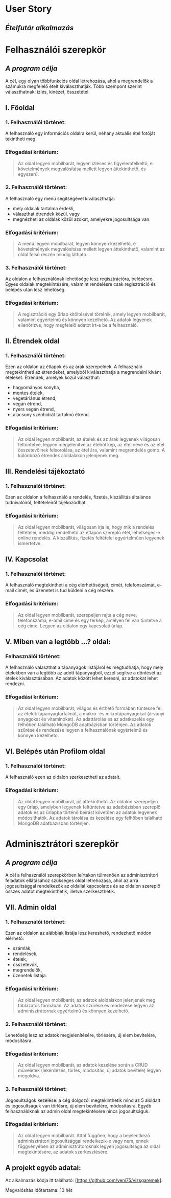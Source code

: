 # User Story 
## _Ételfutár alkalmazás_


# Felhasználói szerepkör

## _A program célja_
A cél, egy olyan többfunkciós oldal létrehozása, ahol a megrendelők a számukra megfelelő ételt kiválaszthatják. Több szempont szerint választhatnak: ízlés,  kinézet, összetétel.

## I. Főoldal

### 1. Felhasználói történet:
A felhasználó egy információs oldalra kerül, néhány aktuális étel fotóját tekintheti meg.
 
### Elfogadási kritérium:
 > Az oldal legyen mobilbarát, legyen ízléses és figyelemfelkeltő, e követelmények megvalósítása mellett legyen áttekinthető, és egyszerű.

 ### 2. Felhasználói történet:
A felhasználó egy menü segítségével kiválaszthatja:

- mely oldalak tartalma érdekli,
- választhat étrendek közül, vagy
- megnézheti az oldalak közül azokat, amelyekre jogosultsága van.

  
### Elfogadási kritérium:
 > A menü legyen mobilbarát, legyen könnyen kezelhető, e követelmények megvalósítása mellett legyen áttekinthető, valamint az oldal felső részén mindig látható.

 ### 3. Felhasználói történet:

 Az oldalon a felhasználónak lehetősége lesz regisztrációra, belépésre. Egyes oldalak megtekintésére, valamint rendelésre csak regisztráció és belépés után lesz lehetőség.
 
 
### Elfogadási kritérium:
 > A regisztráció egy űrlap kitöltésével történik, amely legyen mobilbarát, valamint egyértelmű és könnyen kezelhető.  Az adatok legyenek ellenőrizve, hogy megfelelő adatot irt-e be a felhasználó.

## II. Étrendek oldal

### 1. Felhasználói történet:
Ezen az oldalon az étlapok és az árak szerepelnek. A felhasználó megtekintheti az étrendeket, amelyből kiválaszthatja a megrendelni kívánt ételeket.
Étrendek, amelyek közül választhat: 
- hagyományos konyha,
- mentes ételek,
- vegetáriánus étrend,
- vegán étrend,
- nyers vegán étrend,
- alacsony szénhidrát tartalmú étrend.

### Elfogadási kritérium:
> Az oldal legyen mobilbarát, az ételek és az árak legyenek világosan feltüntetve, legyen megjelenítve az ételről kép, az étel neve és az étel összetevőinek felsorolása, az étel ára, valamint megrendelés gomb. A különböző étrendek aloldalakon jelenjenek meg. 

## III. Rendelési tájékoztató

### 1. Felhasználói történet:
Ezen az oldalon a felhasználó a rendelés, fizetés, kiszállítás általános tudnivalóiról, feltételeiről tájékozódhat.

### Elfogadási kritérium:
> Az oldal legyen mobilbarát, világosan írja le, hogy mik a rendelés feltételei, meddig rendelhető az étlapon szereplő étel, lehetséges-e online rendelés. A kiszállítás, fizetés feltételei egyértelműen legyenek ismertetve.

## IV. Kapcsolat

### 1. Felhasználói történet:
A felhasználó megtekintheti a cég elérhetőségeit, címét, telefonszámát, e-mail címét, és üzenetet is tud küldeni a cég részére.

### Elfogadási kritérium:
> Az oldal legyen mobilbarát, szerepeljen rajta a cég neve, telefonszáma, e-amil címe és egy térkép, amelyen fel van tüntetve a cég címe. Legyen az oldalon egy kapcsolati űrlap.

## V. Miben van a legtöbb ...? oldal:

### Felhasználói történet:
A felhasználó választhat a tápanyagok listájáról és megtudhatja, hogy mely ételekben van a legtöbb az adott tápanyagból, ezzel segítve a döntését az ételek kiválasztásában. Az adatok között lehet keresni, az adatokat lehet rendezni.

### Elfogadási kritérium:
> Az oldal legyen mobilbarát, világos és érthető formában tüntesse fel az ételek tápanyagtartalmát, a makro- és mikrotápanyagokat (árványi anyagokat és vitaminokat). Az adattárolás és az adatkezelés egy felhőben található MongoDB adatbázisban történjen. Az adatok szűrése és rendezése legyen a felhasználónak egyértelmű és könnyen kezelhető.


## VI. Belépés után Profilom oldal

### 1. Felhasználói történet:
A felhasználó ezen az oldalon szerkesztheti az adatait.

### Elfogadási kritérium:
> Az oldal legyen mobilbarát, jól áttekinthető. Az oldalon szerepeljen egy űrlap, amelyben legyenek feltüntetve az adatbázisban szereplő adatok és az űrlapba történő beírást követően az adatok legyenek módosíthatók. Az adatok tárolása és kezelése egy felhőben található MongoDB adatbázisban történjen.



# Adminisztrátori szerepkör

## _A program célja_
A cél a felhasználói szerepkörben leírtakon túlmenően az adminisztrátori feladatok ellátásához szükséges oldal létrehozása, ahol az arra jogosultsággal rendelkezők az oldallal kapcsolatos és az oldalon szereplő összes adatot megtekinthetik, illetve szerkeszthetik. 


## VII. Admin oldal

### 1. Felhasználói történet:
Ezen az oldalon az alábbiak listája lesz kereshető, rendezhető módon elérhető:
- számlák,
- rendelések, 
- ételek,
- összetevők,
- megrendelők,
- üzenetek listája.


### Elfogadási kritérium:
> Az oldal legyen mobilbarát, az adatok aloldalakon jelenjenek meg táblázatos formában. Az adatok szűrése és rendezése legyen az adminisztrátornak egyértelmű és könnyen kezelhető.

### 2. Felhasználói történet:
Lehetőség lesz az adatok megjelenítésére, törlésére, új elem bevitelére, módosításra. 

### Elfogadási kritérium:
> Az oldal legyen mobilbarát, az adatok kezelése során a CRUD műveletek (lekérdezés, törlés, módosítás, új adatok bevitele) legyen megoldva.

### 3. Felhasználói történet:
Jogosultságok kezelése: a cég dolgozói megtekinthetik mind az 5 aloldalt és jogosultságuk van  törlésre, új elem bevitelére, módosításra. Egyéb felhasználóknak az admin oldal megtekintésére nincs jogosultságuk.

### Elfogadási kritérium:
> Az oldal legyen mobilbarát. Attól függően, hogy a bejelentkező adminisztrátori jogosultsággal rendelkezik-e vagy nem, ennek függvényében az adminisztrátoroknak legyen jogosultsága az oldal megtekintésére, az adatok szerkesztésére.


## A projekt egyéb adatai:


Az alkalmazás kódja itt található: [https://github.com/veni75/vizsgaremek].

Megvalósítás időtartama: 10 hét
